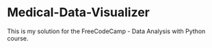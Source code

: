 # Medical-Data-Visualizer
This is my solution for the FreeCodeCamp - Data Analysis with Python course.
